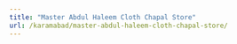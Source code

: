 ```yaml
---
title: "Master Abdul Haleem Cloth Chapal Store"
url: /karamabad/master-abdul-haleem-cloth-chapal-store/
---
```

